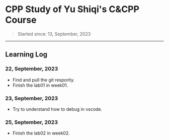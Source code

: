 # CPP Study of Yu Shiqi's C&CPP Course
> Started since: 13, September, 2023
___
## Learning Log

### 22, September, 2023
- Find and pull the git respority.
- Finish the lab01 in week01.

### 23, September, 2023
- Try to understand how to debug in vscode.

### 25, September, 2023
- Finish the lab02 in week02.